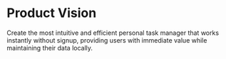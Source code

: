 # Product Vision

Create the most intuitive and efficient personal task manager that works instantly without signup, providing users with immediate value while maintaining their data locally.